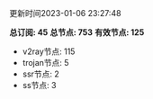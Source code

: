 更新时间2023-01-06 23:27:48

**总订阅: 45**
**总节点: 753**
**有效节点: 125**
- v2ray节点: 115
- trojan节点: 5
- ssr节点: 2
- ss节点: 3
